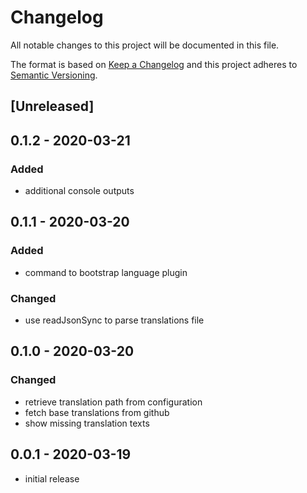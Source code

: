 # Changelog

All notable changes to this project will be documented in this file.

The format is based on [Keep a Changelog](http://keepachangelog.com/en/1.0.0/)
and this project adheres to [Semantic Versioning](http://semver.org/spec/v2.0.0.html).

## [Unreleased]

## 0.1.2 - 2020-03-21

### Added

- additional console outputs

## 0.1.1 - 2020-03-20

### Added

- command to bootstrap language plugin

### Changed

- use readJsonSync to parse translations file

## 0.1.0 - 2020-03-20

### Changed

- retrieve translation path from configuration
- fetch base translations from github
- show missing translation texts

## 0.0.1 - 2020-03-19

- initial release
